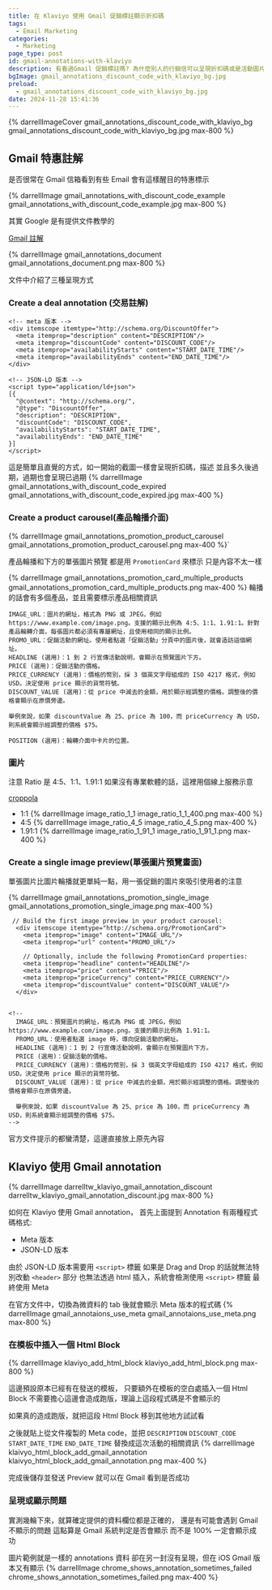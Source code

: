 ```yaml
---
title: 在 Klaviyo 使用 Gmail 促銷標註顯示折扣碼
tags:
  - Email Marketing
categories:
  - Marketing
page_type: post
id: gmail-annotations-with-klaviyo
description: 有看過Gmail 促銷標註嗎? 為什麼別人的行銷信可以呈現折扣碼或是活動圖片? 其實只要照著 Google 文件就可以做到，讓我們用 Klaviyo 來實作看看
bgImage: gmail_annotations_discount_code_with_klaviyo_bg.jpg
preload:
  - gmail_annotations_discount_code_with_klaviyo_bg.jpg
date: 2024-11-28 15:41:36
---
```

{% darrellImageCover gmail_annotations_discount_code_with_klaviyo_bg gmail_annotations_discount_code_with_klaviyo_bg.jpg max-800 %}

## Gmail 特惠註解

是否很常在 Gmail 信箱看到有些 Email 會有這樣醒目的特惠標示

{% darrellImage gmail_annotations_with_discount_code_example gmail_annotations_with_discount_code_example.jpg max-800 %}

其實 Google 是有提供文件教學的

[Gmail 註解](https://developers.google.com/gmail/promotab/overview?hl=zh-tw)

{% darrellImage gmail_annotations_document gmail_annotations_document.png max-800 %}

文件中介紹了三種呈現方式

### Create a deal annotation (交易註解)
```
<!-- meta 版本 -->
<div itemscope itemtype="http://schema.org/DiscountOffer">
  <meta itemprop="description" content="DESCRIPTION"/>
  <meta itemprop="discountCode" content="DISCOUNT_CODE"/>
  <meta itemprop="availabilityStarts" content="START_DATE_TIME"/>
  <meta itemprop="availabilityEnds" content="END_DATE_TIME"/>
</div>

<!-- JSON-LD 版本 -->
<script type="application/ld+json">
[{
  "@context": "http://schema.org/",
  "@type": "DiscountOffer",
  "description": "DESCRIPTION",
  "discountCode": "DISCOUNT_CODE",
  "availabilityStarts": "START_DATE_TIME",
  "availabilityEnds": "END_DATE_TIME"
}]
</script>
```

這是簡單且直覺的方式，如一開始的截圖一樣會呈現折扣碼，描述
並且多久後過期，過期也會呈現已過期
{% darrellImage gmail_annotations_with_discount_code_expired gmail_annotations_with_discount_code_expired.jpg max-400 %}

### Create a product carousel(產品輪播介面)

{% darrellImage gmail_annotations_promotion_product_carousel gmail_annotations_promotion_product_carousel.png max-400 %}`

產品輪播和下方的單張圖片預覽
都是用 `PromotionCard` 來標示
只是內容不太一樣

{% darrellImage gmail_annotations_promotion_card_multiple_products gmail_annotations_promotion_card_multiple_products.png max-400 %}
輪播的話會有多個產品，並且需要標示產品相關資訊

```
IMAGE_URL：圖片的網址，格式為 PNG 或 JPEG，例如 https://www.example.com/image.png。支援的顯示比例為 4:5、1:1、1.91:1。針對產品輪轉介面，每張圖片都必須有專屬網址，且使用相同的顯示比例。
PROMO_URL：促銷活動的網址。使用者點選「促銷活動」分頁中的圖片後，就會造訪這個網址。
HEADLINE (選用)：1 到 2 行宣傳活動說明，會顯示在預覽圖片下方。
PRICE (選用)：促銷活動的價格。
PRICE_CURRENCY (選用)：價格的幣別，採 3 個英文字母組成的 ISO 4217 格式，例如 USD。決定使用 price 顯示的貨幣符號。
DISCOUNT_VALUE (選用)：從 price 中減去的金額，用於顯示經調整的價格。調整後的價格會顯示在原價旁邊。

舉例來說，如果 discountValue 為 25、price 為 100，而 priceCurrency 為 USD，則系統會顯示經調整的價格 $75。

POSITION (選用)：輪轉介面中卡片的位置。
```

### 圖片
注意 Ratio 是 4:5、1:1、1.91:1
如果沒有專業軟體的話，這裡用個線上服務示意

[croppola](https://croppola.com/)

- 1:1
{% darrellImage image_ratio_1_1 image_ratio_1_1_400.png max-400 %}
- 4:5
{% darrellImage image_ratio_4_5 image_ratio_4_5.png max-400 %}
- 1.91:1
{% darrellImage image_ratio_1_91_1 image_ratio_1_91_1.png max-400 %}


### Create a single image preview(單張圖片預覽畫面)

單張圖片比圖片輪播就更單純一點，用一張促銷的圖片來吸引使用者的注意

{% darrellImage gmail_annotations_promotion_single_image gmail_annotations_promotion_single_image.png max-400 %}
```
 // Build the first image preview in your product carousel:
  <div itemscope itemtype="http://schema.org/PromotionCard">
    <meta itemprop="image" content="IMAGE_URL"/>
    <meta itemprop="url" content="PROMO_URL"/>

    // Optionally, include the following PromotionCard properties:
    <meta itemprop="headline" content="HEADLINE"/>
    <meta itemprop="price" content="PRICE"/>
    <meta itemprop="priceCurrency" content="PRICE_CURRENCY"/>
    <meta itemprop="discountValue" content="DISCOUNT_VALUE"/>
  </div>


<!-- 
  IMAGE_URL：預覽圖片的網址，格式為 PNG 或 JPEG，例如 https://www.example.com/image.png。支援的顯示比例為 1.91:1。
  PROMO_URL：使用者點選 image 時，導向促銷活動的網址。
  HEADLINE (選用)：1 到 2 行宣傳活動說明，會顯示在預覽圖片下方。
  PRICE (選用)：促銷活動的價格。
  PRICE_CURRENCY (選用)：價格的幣別，採 3 個英文字母組成的 ISO 4217 格式，例如 USD。決定使用 price 顯示的貨幣符號。
  DISCOUNT_VALUE (選用)：從 price 中減去的金額，用於顯示經調整的價格。調整後的價格會顯示在原價旁邊。

  舉例來說，如果 discountValue 為 25、price 為 100，而 priceCurrency 為 USD，則系統會顯示經調整的價格 $75。 
-->
```
官方文件提示的都蠻清楚，這邊直接放上原先內容

## Klaviyo 使用 Gmail annotation

{% darrellImage darrelltw_klaviyo_gmail_annotation_discount darrelltw_klaviyo_gmail_annotation_discount.jpg max-800 %}

如何在 Klaviyo 使用 Gmail annotation，
首先上面提到 Annotation 有兩種程式碼格式:
- Meta 版本
- JSON-LD 版本

由於 JSON-LD 版本需要用 `<script>` 標籤
如果是 Drag and Drop 的話就無法特別改動 `<header>` 部分
也無法透過 html 插入，系統會檢測使用 `<script>` 標籤
最終使用 Meta 

在官方文件中，切換為微資料的 tab 後就會顯示 Meta 版本的程式碼
{% darrellImage gmail_annotaions_use_meta gmail_annotaions_use_meta.png max-800 %}

### 在模板中插入一個 Html Block
{% darrellImage klaviyo_add_html_block klaviyo_add_html_block.png max-800 %}

這邊預設原本已經有在發送的模板，
只要額外在模板的空白處插入一個 Html Block
不需要擔心這邊會造成跑版，理論上這段程式碼是不會顯示的

如果真的造成跑版，就把這段 Html Block 移到其他地方試試看

之後就貼上從文件複製的 Meta code，並把 `DESCRIPTION` `DISCOUNT_CODE` `START_DATE_TIME` `END_DATE_TIME` 替換成這次活動的相關資訊
{% darrellImage klaivyo_html_block_add_gmail_annotation klaivyo_html_block_add_gmail_annotation.png max-400 %}

完成後儲存並發送 Preview 就可以在 Gmail 看到是否成功

### 呈現或顯示問題

實測幾輪下來，就算確定提供的資料欄位都是正確的，
還是有可能會遇到 Gmail 不顯示的問題
這點算是 Gmail 系統判定是否會顯示
而不是 100% 一定會顯示成功

圖片範例就是一樣的 annotations 資料
卻在另一封沒有呈現，但在 iOS Gmail 版本又有顯示
{% darrellImage chrome_shows_annotation_sometimes_failed chrome_shows_annotation_sometimes_failed.png max-400 %}


